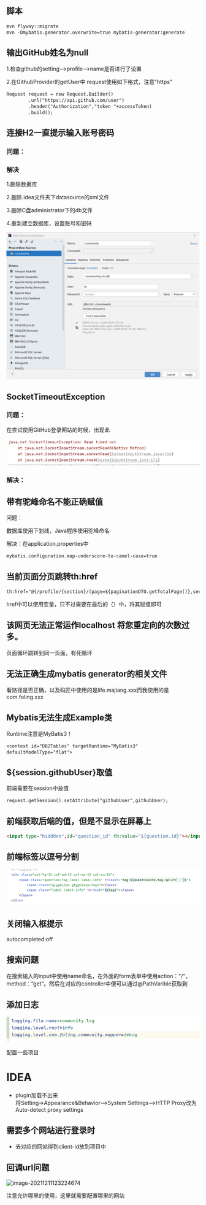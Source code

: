 ## 脚本

```shell script
mvn flyway::migrate
mvn -Dmybatis.generator.overwrite=true mybatis-generator:generate
```
## 输出GitHub姓名为null

1.检查github的setting-->profile-->name是否进行了设置

2.在GithubProvider的getUser中 request使用如下格式，注意"https"

```shell script
Request request = new Request.Builder()
        .url("https://api.github.com/user")
        .header("Authorization","token "+accessToken)
        .build();
```

## 连接H2一直提示输入账号密码

### 问题：

### 解决

1.删除数据库

2.删除.idea文件夹下datasource的xml文件

3.删除C盘administrator下的db文件

4.重新建立数据库，设置账号和密码

![image-20210721094827295](避坑记录.assets/image-20210721094827295.png)

## SocketTimeoutException

### 问题：

在尝试使用GitHub登录网站的时候，出现此

![image-20210721095538872](避坑记录.assets/image-20210721095538872.png)

### 解决：



## 带有驼峰命名不能正确赋值

问题：

数据库使用下划线，Java程序使用驼峰命名

解决：在application.properties中

```properties
mybatis.configuration.map-underscore-to-camel-case=true
```

## 当前页面分页跳转th:href

```html
th:href="@{/profile/{section}/(page=${paginationDTO.getTotalPage()},section=${section})}"
```

href中可以使用变量，只不过需要在最后的（）中，将其赋值即可

## 该网页无法正常运作localhost 将您重定向的次数过多。

页面循环跳转到同一页面，有死循环

## 无法正确生成mybatis generator的相关文件

看路径是否正确，以及码匠中使用的是life.majiang.xxx而我使用的是com.foling.xxx

## Mybatis无法生成Example类

Runtime注意是MyBatis3！

```
<context id="DB2Tables" targetRuntime="MyBatis3" defaultModelType="flat">
```

## \${session.githubUser}取值

前端需要在session中放值

```shell script
request.getSession().setAttribute("githubUser",githubUser);
```

## 前端获取后端的值，但是不显示在屏幕上

```html
<input type="hiddden",id="question_id" th:value="${question.id}"></input>
```

## 前端标签以逗号分割

![image-20210804071524389](避坑记录.assets/image-20210804071524389.png)

## 关闭输入框提示

autocompleted:off

## 搜索问题

在搜索输入的input中使用name命名，在外面的form表单中使用action："/"，method：“get”。然后在对应的controller中便可以通过@PathVarible获取到

## 添加日志

![image-20210805165008633](避坑记录.assets/image-20210805165008633.png)

配置一些项目

# IDEA
+ plugin加载不出来  
将Setting->Appearance&Behavior–>System Settings–>HTTP Proxy改为Auto-detect proxy settings

## 需要多个网站进行登录时

- 去对应的网站得到client-id放到项目中

## 回调url问题

![image-20211211123224674](C:\Users\cjy\AppData\Roaming\Typora\typora-user-images\image-20211211123224674.png)

注意允许哪里的使用，这里就需要配置哪里的网站